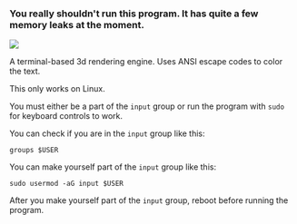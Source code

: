 ### You really shouldn't run this program. It has quite a few memory leaks at the moment.
<picture>
  <img src="https://github.com/user-attachments/assets/2e6fc71a-7027-41ec-bc97-9c3c26d0f6ad" />
</picture>

A terminal-based 3d rendering engine. Uses ANSI escape codes to color the text.

This only works on Linux.

You must either be a part of the `input` group or run the program with `sudo` for keyboard controls to work.

You can check if you are in the `input` group like this:

`groups $USER`

You can make yourself part of the `input` group like this:

`sudo usermod -aG input $USER`

After you make yourself part of the `input` group, reboot before running the program.

